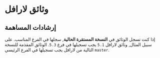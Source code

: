 # وثائق لارافل

## إرشادات المساهمة

إذا كنت تسجل الوثائق في **النسخة المستقرة الحالية**, سجلها في الفرع المناسب. على سبيل المثال, وثائق لارافل `5.1` يجب تسجيلها في فرع `5.3`. الوثائق المقذمة للنسخة التالية من لارافل يجب تسجيلها في الفرع الرئيسي `master`.